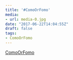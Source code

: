 ```yaml
---
title: '#ComoOrFomo'
media:
- url: media-0.jpg
date: "2017-06-22T14:04:55Z"
draft: false
tags:
- ComoOrFomo
---
```

[ComoOrFomo](/tags/comoorfomo)
